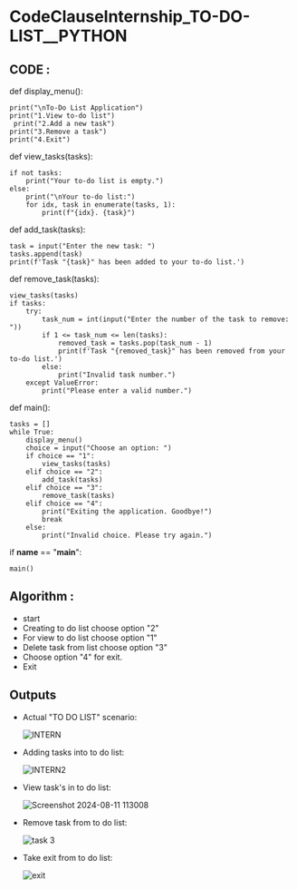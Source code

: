 # CodeClauseInternship_TO-DO-LIST__PYTHON 
## CODE :

def display_menu():

    print("\nTo-Do List Application")
    print("1.View to-do list")
     print("2.Add a new task")
    print("3.Remove a task")
    print("4.Exit")
def view_tasks(tasks):

    if not tasks:
        print("Your to-do list is empty.")
    else:
        print("\nYour to-do list:")
        for idx, task in enumerate(tasks, 1):
            print(f"{idx}. {task}")

def add_task(tasks):

    task = input("Enter the new task: ")
    tasks.append(task)
    print(f'Task "{task}" has been added to your to-do list.')

def remove_task(tasks):

    view_tasks(tasks)
    if tasks:
        try:
            task_num = int(input("Enter the number of the task to remove: "))
            if 1 <= task_num <= len(tasks):
                removed_task = tasks.pop(task_num - 1)
                print(f'Task "{removed_task}" has been removed from your to-do list.')
            else:
                print("Invalid task number.")
        except ValueError:
            print("Please enter a valid number.")
def main():

    tasks = []
    while True:
        display_menu()
        choice = input("Choose an option: ")
        if choice == "1":
            view_tasks(tasks)
        elif choice == "2":
            add_task(tasks)
        elif choice == "3":
            remove_task(tasks)
        elif choice == "4":
            print("Exiting the application. Goodbye!")
            break
        else:
            print("Invalid choice. Please try again.")
if __name__ == "__main__":

    main()
    
## Algorithm :
- start
- Creating to do list choose option "2"
- For view to do list choose option "1"
- Delete task from list choose option "3"
- Choose option "4" for exit.
- Exit

## Outputs
- Actual "TO DO LIST" scenario:
  
  ![INTERN](https://github.com/user-attachments/assets/119130e7-3825-4079-a647-4d54e8ba46ab)

- Adding tasks into to do list:
  
  ![INTERN2](https://github.com/user-attachments/assets/5404852f-e37a-4488-85e4-54f48950d5d0)

- View task's in to do list:
  
  ![Screenshot 2024-08-11 113008](https://github.com/user-attachments/assets/f5a0fdd3-5f5a-4701-a936-26104f79d7a1)

- Remove task from to do list:
  
  ![task 3](https://github.com/user-attachments/assets/43747305-a848-4f58-a95e-47612462473f)

- Take exit from to do list:
  
  ![exit](https://github.com/user-attachments/assets/548cbc5f-f8b4-4ee1-a650-09da6b1cea3f)


